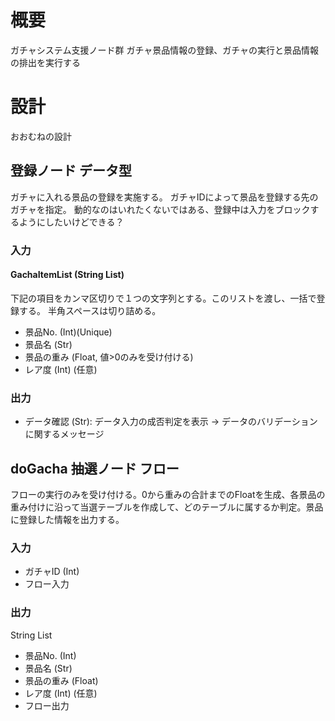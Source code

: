 # 概要

ガチャシステム支援ノード群
ガチャ景品情報の登録、ガチャの実行と景品情報の排出を実行する

# 設計

おおむねの設計

## 登録ノード データ型

ガチャに入れる景品の登録を実施する。
ガチャIDによって景品を登録する先のガチャを指定。
動的なのはいれたくないではある、登録中は入力をブロックするようにしたいけどできる？

### 入力

#### GachaItemList (String List)

下記の項目をカンマ区切りで１つの文字列とする。このリストを渡し、一括で登録する。
半角スペースは切り詰める。
- 景品No. (Int)(Unique)
- 景品名 (Str)
- 景品の重み (Float, 値>0のみを受け付ける)
- レア度 (Int) (任意)

### 出力

- データ確認 (Str): データ入力の成否判定を表示 -> データのバリデーションに関するメッセージ

## doGacha 抽選ノード フロー

フローの実行のみを受け付ける。0から重みの合計までのFloatを生成、各景品の重み付けに沿って当選テーブルを作成して、どのテーブルに属するか判定。景品に登録した情報を出力する。

### 入力

- ガチャID (Int)
- フロー入力

### 出力

String List
- 景品No. (Int)
- 景品名 (Str)
- 景品の重み (Float)
- レア度 (Int) (任意)
- フロー出力
